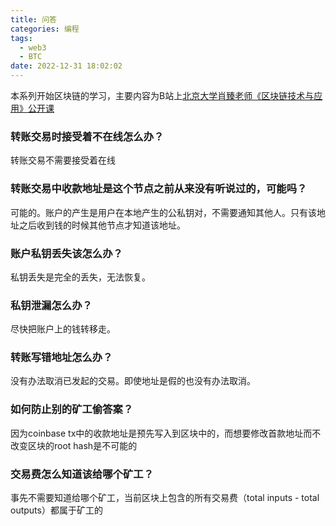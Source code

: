```yaml
---
title: 问答
categories: 编程
tags:
  - web3
  - BTC
date: 2022-12-31 18:02:02
---
```


本系列开始区块链的学习，主要内容为B站上[北京大学肖臻老师《区块链技术与应用》公开课](https://www.bilibili.com/video/BV1Vt411X7JF?p=1&vd_source=22653c02dfbe0c9c7bb4a200eb87fe4e)

### 转账交易时接受着不在线怎么办？
转账交易不需要接受着在线

### 转账交易中收款地址是这个节点之前从来没有听说过的，可能吗？
可能的。账户的产生是用户在本地产生的公私钥对，不需要通知其他人。只有该地址之后收到钱的时候其他节点才知道该地址。

### 账户私钥丢失该怎么办？
私钥丢失是完全的丢失，无法恢复。

### 私钥泄漏怎么办？
尽快把账户上的钱转移走。

### 转账写错地址怎么办？
没有办法取消已发起的交易。即使地址是假的也没有办法取消。

### 如何防止别的矿工偷答案？
因为coinbase tx中的收款地址是预先写入到区块中的，而想要修改首款地址而不改变区块的root hash是不可能的

### 交易费怎么知道该给哪个矿工？
事先不需要知道给哪个矿工，当前区块上包含的所有交易费（total inputs - total outputs）都属于矿工的


